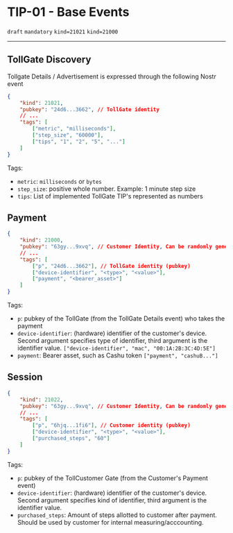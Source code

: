 # TIP-01 - Base Events
`draft` `mandatory` `kind=21021` `kind=21000`

---
## TollGate Discovery
Tollgate Details / Advertisement is expressed through the following Nostr event
```json
{
    "kind": 21021,
    "pubkey": "24d6...3662", // TollGate identity
    // ...
    "tags": [
        ["metric", "milliseconds"],
        ["step_size", "60000"],
        ["tips", "1", "2", "5", "..."]
    ]
}
```

Tags:
- `metric`: `milliseconds` or `bytes`
- `step_size`: positive whole number. Example: 1 minute step size
- `tips`: List of implemented TollGate TIP's represented as numbers

## Payment
```json
{
	"kind": 21000,
	"pubkey": "63gy...9xvq", // Customer Identity, Can be randomly generated
	// ...
	"tags": [
		["p", "24d6...3662"], // TollGate identity (pubkey)
		["device-identifier", "<type>", "<value>"],
		["payment", "<bearer_asset>"]
	]
}
```

Tags:
- `p`: pubkey of the TollGate (from the TollGate Details event) who takes the payment
- `device-identifier`: (hardware) identifier of the customer's device. Second argument specifies type of identifier, third argument is the identifier value. `["device-identifier", "mac", "00:1A:2B:3C:4D:5E"]`
- `payment`: Bearer asset, such as Cashu token `["payment", "cashuB..."]`


## Session
```json
{
	"kind": 21022,
	"pubkey": "63gy...9xvq", // Customer Identity, Can be randomly generated
	// ...
	"tags": [
		["p", "6hjq...1fi6"], // Customer identity (pubkey)
		["device-identifier", "<type>", "<value>"],
		["purchased_steps", "60"]
	]
}
```

Tags:
- `p`: pubkey of the TollCustomer Gate (from the Customer's Payment event)
- `device-identifier`: (hardware) identifier of the customer's device. Second argument specifies kind of identifier, third argument is the identifier value.
- `purchased_steps`: Amount of steps allotted to customer after payment. Should be used by customer for internal measuring/acccounting.